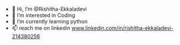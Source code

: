 - 👋 Hi, I’m @Rishitha-Ekkaladevi
- 👀 I’m interested in Coding
- 🌱 I’m currently learning python
- 📫 reach me on linkedin www.linkedin.com/in/rishitha-ekkaladevi-214380256


<!---
Rishitha-Ekkaladevi/Rishitha-Ekkaladevi is a ✨ special ✨ repository because its `README.md` (this file) appears on your GitHub profile.
You can click the Preview link to take a look at your changes.
--->
